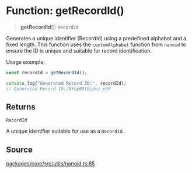 # Function: getRecordId()

> **getRecordId**(): `RecordId`

Generates a unique identifier (RecordId) using a predefined alphabet and a fixed length.
This function uses the `customAlphabet` function from `nanoid` to ensure the ID is unique 
and suitable for record identification.

Usage example:
```typescript
const recordId = getRecordId();

console.log("Generated Record ID:", recordId);
// Generated Record ID:JNYep09tEidvz_e0F
```

## Returns

`RecordId`

A unique identifier suitable for use as a `RecordId`.

## Source

[packages/core/src/utils/nanoid.ts:85](https://github.com/VictorS67/encre/blob/c09849eb59af073bf23be826a912f2ba4f635f93/packages/core/src/utils/nanoid.ts#L85)

